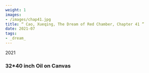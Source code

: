 ```yaml
---
weight: 1
images:
- /images/chap41.jpg
title: “ Cao, Xueqing, The Dream of Red Chamber, Chapter 41 ”
date: 2021-07
tags:
- _dream_
---
```

2021
### 32*40 inch Oil on Canvas


